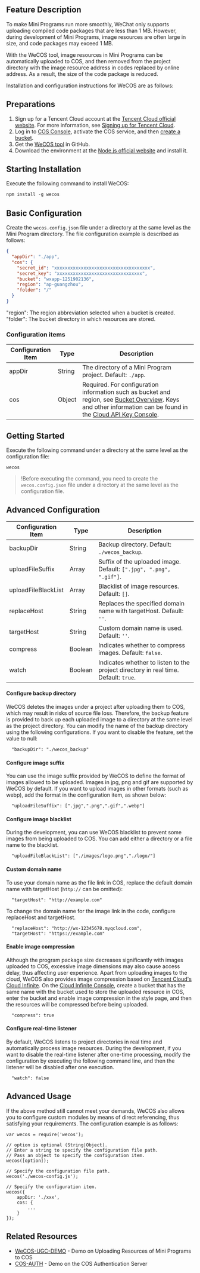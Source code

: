 ## Feature Description
To make Mini Programs run more smoothly, WeChat only supports uploading compiled code packages that are less than 1 MB. However, during development of Mini Programs, image resources are often large in size, and code packages may exceed 1 MB.

With the WeCOS tool, image resources in Mini Programs can be automatically uploaded to COS, and then removed from the project directory with the image resource address in codes replaced by online address. As a result, the size of the code package is reduced.

Installation and configuration instructions for WeCOS are as follows:
## Preparations
1. Sign up for a Tencent Cloud account at the [Tencent Cloud official website](https://intl.cloud.tencent.com/). For more information, see [Signing up for Tencent Cloud](/doc/product/378/9603).
2. Log in to [COS Console](https://intl.cloud.tencent.com/login), activate the COS service, and then [create a bucket](/doc/product/436/6232).
3. Get the [WeCOS tool](https://github.com/tencentyun/wecos) in GitHub.
4. Download the environment at the [Node.js official website](https://nodejs.org/) and install it.

## Starting Installation
Execute the following command to install WeCOS:

```js
npm install -g wecos
```

## Basic Configuration
Create the `wecos.config.json` file under a directory at the same level as the Mini Program directory. The file configuration example is described as follows:

```json
{
  "appDir": "./app",
  "cos": {
    "secret_id": "xxxxxxxxxxxxxxxxxxxxxxxxxxxxxxxxxxxx",
    "secret_key": "xxxxxxxxxxxxxxxxxxxxxxxxxxxxxxxx",
    "bucket": "wxapp-1251902136",
    "region": "ap-guangzhou", 
    "folder": "/"
  }
}
```

"region": The region abbreviation selected when a bucket is created.
"folder": The bucket directory in which resources are stored.

### Configuration items

| Configuration Item | Type | Description |
| ------ | ------------ | ---------------------------------------- |
| appDir | String | The directory of a Mini Program project. Default: `./app`. |
| cos | Object | Required. For configuration information such as bucket and region, see [Bucket Overview](https://cloud.tencent.com/document/product/436/13312). Keys and other information can be found in the [Cloud API Key Console](https://intl.cloud.tencent.com/login). |


## Getting Started
Execute the following command under a directory at the same level as the configuration file:
```
wecos
```

>!Before executing the command, you need to create the `wecos.config.json` file under a directory at the same level as the configuration file.

## Advanced Configuration

| Configuration Item | Type | Description |
| ------------------- | ------------- | --------------------------------------- |
| backupDir | String | Backup directory. Default: `./wecos_backup`. |
| uploadFileSuffix | Array | Suffix of the uploaded image. Default: `[".jpg", ".png", ".gif"]`. |
| uploadFileBlackList | Array | Blacklist of image resources. Default: `[]`. |
| replaceHost | String | Replaces the specified domain name with targetHost. Default: `''`. |
| targetHost | String | Custom domain name is used. Default: `''`. |
| compress | Boolean | Indicates whether to compress images. Default: `false`. |
| watch | Boolean | Indicates whether to listen to the project directory in real time. Default: `true`. |

#### Configure backup directory
WeCOS deletes the images under a project after uploading them to COS, which may result in risks of source file loss. Therefore, the backup feature is provided to back up each uploaded image to a directory at the same level as the project directory. You can modify the name of the backup directory using the following configurations. If you want to disable the feature, set the value to null:
```
  "backupDir": "./wecos_backup"
```
#### Configure image suffix
You can use the image suffix provided by WeCOS to define the format of images allowed to be uploaded. Images in jpg, png and gif are supported by WeCOS by default. If you want to upload images in other formats (such as webp), add the format in the configuration item, as shown below:

```
  "uploadFileSuffix": [".jpg",".png",".gif",".webp"]
```

#### Configure image blacklist
During the development, you can use WeCOS blacklist to prevent some images from being uploaded to COS. You can add either a directory or a file name to the blacklist.

```
  "uploadFileBlackList": ["./images/logo.png","./logo/"]
```

#### Custom domain name
To use your domain name as the file link in COS, replace the default domain name with targetHost (`http://` can be omitted):

```
  "targetHost": "http://example.com"
```

To change the domain name for the image link in the code, configure replaceHost and targetHost.

```
  "replaceHost": "http://wx-12345678.myqcloud.com",
  "targetHost": "https://example.com"
```

#### Enable image compression
Although the program package size decreases significantly with images uploaded to COS, excessive image dimensions may also cause access delay, thus affecting user experience.
Apart from uploading images to the cloud, WeCOS also provides image compression based on [Tencent Cloud's Cloud Infinite](https://cloud.tencent.com/product/ci). On the [Cloud Infinite Console](https://intl.cloud.tencent.com/login), create a bucket that has the same name with the bucket used to store the uploaded resource in COS, enter the bucket and enable image compression in the style page, and then the resources will be compressed before being uploaded.

```
  "compress": true
```

#### Configure real-time listener
By default, WeCOS listens to project directories in real time and automatically process image resources. During the development, if you want to disable the real-time listener after one-time processing, modify the configuration by executing the following command line, and then the listener will be disabled after one execution.

```
  "watch": false
```

## Advanced Usage
If the above method still cannot meet your demands, WeCOS also allows you to configure custom modules by means of direct referencing, thus satisfying your requirements. The configuration example is as follows:

```
var wecos = require('wecos');

// option is optional (String|Object).
// Enter a string to specify the configuration file path.
// Pass an object to specify the configuration item.
wecos([option]);

// Specify the configuration file path.
wecos('./wecos-config.js');

// Specify the configuration item.
wecos({
    appDir: './xxx',
    cos: {
        ...
    }
});
```

## Related Resources
- [WeCOS-UGC-DEMO](https://github.com/tencentyun/wecos-ugc-upload-demo) - Demo on Uploading Resources of Mini Programs to COS
- [COS-AUTH](https://github.com/tencentyun/cos-auth) - Demo on the COS Authentication Server

